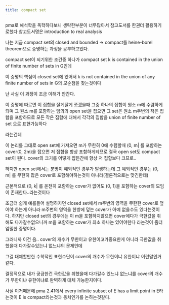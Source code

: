 ```yaml
---
title: compact set
---
```


pma로 해석학을 독학하다보니 생략한부분이 너무많아서 참고도서를 한권더 활용하기로했다
참고도서명은 introduction to real analysis

나는 지금 compact set의
closed and bounded -> compact를 heine-borel theorem으로 증명하는 과정을 공부하고있다.

compact set이 되기위한 조건중 하나가 compact set k is contained in the union of finite number of sets in G인데 

이 증명의 핵심이 closed set에 있어서
k is not contained in the union of any finite number of sets in G의 모순점을 찾는것이다

난 사실 이 과정이 조금 이해가 안간다.

이 증명에 따르면 이 집합을 잘게잘게 쪼갰을때 그중 하나의 집합이 원소 m에 수렴하게되며 
그 원소 m를 포함하는 임의의 open set을 잡으면 그 set은 원소 m주변의 작은 집합을 포함하므로
모든 작은 집합에 대해서 각각의 집합을 union of finite number of set 으로 표현가능하다

라는건데 

이 논리를 그대로 open set에 가져오면 m가 무한히 0에 수렴할때
(0, m&#124; 를 포함하는 cover(0, 2m)을 잡으면 저 집합을 항상 포함하게되므로
결국 open set도 compact set이 된다. 
cover의 크기를 어떻게 잡든간에 항상 저 집합보다 크므로..

하지만 open set에서는 분명이 예외적인 경우가 발생하는데
그 예외적인 경우는 (0, m&#124; 를 무한히 많은 cover로 포함해야하는것이 아니라(결론적으로는 맞긴한데)

근본적으로 (0, k&#124; 를 온전히 포함하는 cover가 없어도 (0, 1)을 포함하는 cover의 모임이 존재한다..라는것이다

조금더 쉽게 예를들어 설명하자면 closed set에서 m주변의 영역을 무한한 cover로 덮어야 하는게 아니라 m주변의 영역을 한방에 덮는 cover가 아예 없을수도 있다는것이다.
하지만 closed set의 경우에는 이 m을 포함하지않으면 cover에다가 극한값을 취해도 다가갈수없으니까 m을 포함하는 cover가 최소 하나는 있어야한다 라는것이 좀더 엄밀한 증명이다.

그러니까 이건 음.. cover의 개수가 무한이고 유한이고가중요한게 아니라
극한값을 취했을때 다가갈수있는냐 없느냐의 문제인데

그걸 대체할만한 수학적인 표현수단이 cover의 개수가 무한이냐 유한이냐 이런말인거같다.

결정적으로 내가 궁금한건 극한값을 취했을때 다가갈수 있느냐 없느냐를 cover의 개수가 무한이냐 유한이냐로 완벽하게 대체 가능한지이다.

사실 이거때문에 pma 2.41에서 every infinite subset of E has a limit point in E라는것이 E is compact라는것과 동치인가를 논하는것같다.